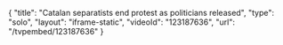 {
    "title": "Catalan separatists end protest as politicians released",
    "type": "solo",
    "layout": "iframe-static",
    "videoId": "123187636",
    "url": "\/tvpembed\/123187636"
}